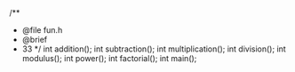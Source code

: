 /**
 * @file fun.h
 * @brief 
 * 33
 */
int addition();
int subtraction();
int multiplication();
int division();
int modulus();
int power();
int factorial();
int main();

